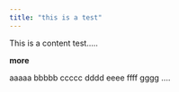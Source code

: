 ```yaml
---
title: "this is a test"
---
```

 
This is a content test..... 

**more**

aaaaa bbbbb ccccc dddd eeee ffff gggg ....
